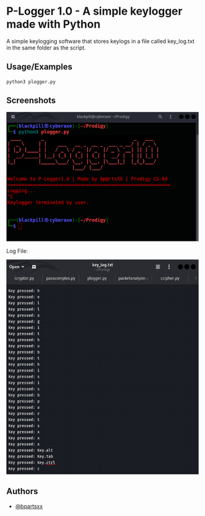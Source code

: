 
# P-Logger 1.0 - A simple keylogger made with Python


A simple keylogging software that stores keylogs in a file called key_log.txt in the same folder as the script.


## Usage/Examples

```
python3 plogger.py
```


## Screenshots

![App Screenshot](https://raw.githubusercontent.com/bpartsxx/Prodigy_CS_04/main/screenshot.png)


Log File:

![Log file](https://raw.githubusercontent.com/bpartsxx/Prodigy_CS_04/main/screenshotkeylog.png)
## Authors

- [@bpartsxx](https://www.github.com/bpartsxx)

